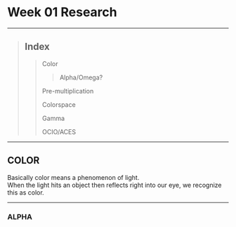 # Week 01 Research
- - -
> ## Index
>   > Color
>   >   > Alpha/Omega?
>   >   > 
>   > Pre-multiplication
>   >
>   > Colorspace
>   > 
>   > Gamma
>   > 
>   > OCIO/ACES
- - -
## COLOR
Basically color means a phenomenon of light.  
When the light hits an object then reflects right into our eye, we recognize this as color.   
- - -
### ALPHA
